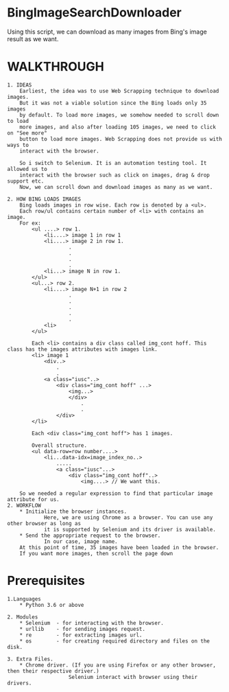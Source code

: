 # BingImageSearchDownloader
Using this script, we can download as many images from Bing's image result as we want.  
# WALKTHROUGH  
    1. IDEAS
        Earliest, the idea was to use Web Scrapping technique to download images.
        But it was not a viable solution since the Bing loads only 35 images
        by default. To load more images, we somehow needed to scroll down to load
        more images, and also after loading 105 images, we need to click on "See more"
        button to load more images. Web Scrapping does not provide us with ways to
        interact with the browser.

        So i switch to Selenium. It is an automation testing tool. It allowed us to
        interact with the browser such as click on images, drag & drop support etc.
        Now, we can scroll down and download images as many as we want.

    2. HOW BING LOADS IMAGES
        Bing loads images in row wise. Each row is denoted by a <ul>.
        Each row/ul contains certain number of <li> with contains an image.
        For ex:
            <ul ....> row 1.
                <li....> image 1 in row 1
                <li....> image 2 in row 1.
                        .
                        .
                        .
                        .
                <li...> image N in row 1.
            </ul>
            <ul...> row 2.
                <li....> image N+1 in row 2
                        .
                        .
                        .
                        .
                        .
                <li>
            </ul>

            Each <li> contains a div class called img_cont hoff. This class has the images attributes with images link.
            <li> image 1
                <div..>
                    .
                    .
                <a class="iusc"..>    
                    <div class="img_cont hoff" ...>
                        <img...>
                        </div>
                            .
                            .
                    </div>
            </li>

            Each <div class="img_cont hoff"> has 1 images.

            Overall structure.
            <ul data-row=row number....>
                <li...data-idx=image_index_no..>
                    .....
                    <a class="iusc"...>
                        <div class="img_cont hoff"..>
                            <img....> // We want this.

        So we needed a regular expression to find that particular image attribute for us.
    2. WORKFLOW
        * Initialize the browser instances.
                Here, we are using Chrome as a browser. You can use any other browser as long as
                it is supported by Selenium and its driver is available.
        * Send the appropriate request to the browser.
                In our case, image name.
        At this point of time, 35 images have been loaded in the browser.
        If you want more images, then scroll the page down
# Prerequisites
    1.Languages
        * Python 3.6 or above

    2. Modules
        * Selenium  - for interacting with the browser.
        * urllib    - for sending images request.
        * re        - for extracting images url.
        * os        - for creating required directory and files on the disk.

    3. Extra Files.
        * Chrome driver. (If you are using Firefox or any other browser, then their respective driver.)
                        Selenium interact with browser using their drivers.
